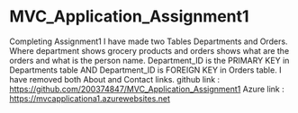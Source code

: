 # MVC_Application_Assignment1
Completing Assignment1
I have made two Tables Departments and Orders.
Where department shows grocery products and orders shows what are the orders and what is the person name.
Department_ID is the PRIMARY KEY in Departments table AND Department_ID is FOREIGN KEY in Orders table.
I have removed both About and Contact links.
github link : 
https://github.com/200374847/MVC_Application_Assignment1
Azure link :
https://mvcapplicationa1.azurewebsites.net
